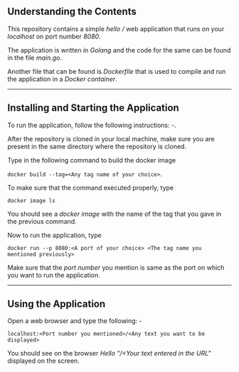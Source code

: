Understanding the Contents
---------------------------

This repository contains a simple *hello /* web application that runs on your *localhost* on port number *8080*.

The application is written in *Golang* and the code for the same can be found in the file *main.go*.

Another file that can be found is *Dockerfile* that is used to compile and run the application in a *Docker container*.
***

Installing and Starting the Application
----------------------------------------

To run the application, follow the following instructions: -.

After the repository is cloned in your local machine, make sure you are present in the same directory where the repository is cloned.

Type in the following command to build the docker image

`docker build --tag=<Any tag name of your choice>`.

To make sure that the command executed properly, type 

`docker image ls`

You should see a *docker image* with the name of the tag that you gave in the previous command.

Now to run the application, type 

`docker run --p 8080:<A port of your choice> <The tag name you mentioned previously>`

Make sure that the *port number* you mention is same as the port on which you want to run the application.

***

Using the Application
------------------------


Open a web browser and type the following: -

`localhost:<Port number you mentioned>/<Any text you want to be displayed>`

You should see on the browser *Hello "/<Your text entered in the URL"* displayed on the screen.
